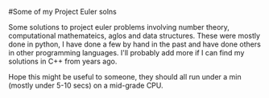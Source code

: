 #Some of my Project Euler solns

Some solutions to project euler problems involving number theory, computational mathemateics, aglos and data structures. These were mostly done in python, I have done a few by hand in the past and have done others in other programming languages. I'll probably add more if I can find my solutions in C++ from years ago. 

Hope this might be useful to someone, they should all run under a min (mostly under 5-10 secs) on a mid-grade CPU. 